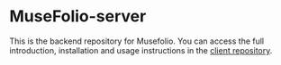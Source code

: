 # MuseFolio-server

This is the backend repository for Musefolio. You can access the full introduction, installation and usage instructions in the [client repository](https://github.com/ZeaZuniga/MuseFolio-client).
